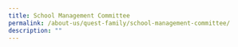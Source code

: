 ```yaml
---
title: School Management Committee
permalink: /about-us/quest-family/school-management-committee/
description: ""
---
```

